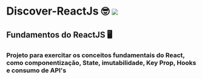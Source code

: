 # Discover-ReactJs 🤓 <img src='https://img.shields.io/badge/React-20232A?style=for-the-badge&logo=react&logoColor=61DAFB' />
## Fundamentos do ReactJS 🖥️

### Projeto para exercitar os conceitos fundamentais do React, como componentização, State, imutabilidade, Key Prop, Hooks e consumo de API's
